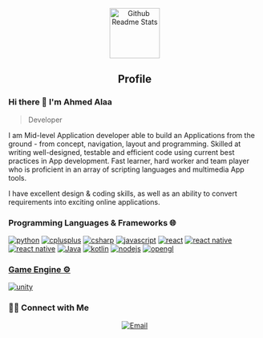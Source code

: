 <p align="center">
 <img width="100px" src="https://res.cloudinary.com/anuraghazra/image/upload/v1594908242/logo_ccswme.svg" align="center" alt="Github Readme Stats" />
 <h2 align="center">Profile</h2>
</p>

### Hi there 👋 I'm Ahmed Alaa
> Developer

<div>
 <p>
I am Mid-level Application developer able to build an Applications from the ground - from concept, navigation, layout and programming. Skilled at writing well-designed, testable and efficient code using current best practices in App development. Fast learner, hard worker and team player who is proficient in an array of scripting languages and multimedia App tools.

I have excellent design & coding skills, as well as an ability to convert requirements into exciting online applications.
</p>
</div>

### Programming Languages & Frameworks 🌐

<p align="start">
 <a href="https://github.com/A7med-Alaa"><img src="https://img.shields.io/badge/Python-3776AB?style=for-the-badge&logo=python&logoColor=white" alt="python"></a>
 <a href="https://github.com/A7med-Alaa"><img src="https://img.shields.io/badge/C%2B%2B-00599C?style=for-the-badge&logo=c%2B%2B&logoColor=white" alt="cplusplus"></a>
 <a href="https://github.com/A7med-Alaa"><img src="https://img.shields.io/badge/C%23-239120?style=for-the-badge&logo=c-sharp&logoColor=white" alt="csharp"></a>
 <a href="https://github.com/A7med-Alaa"><img src="https://img.shields.io/badge/JavaScript-323330?style=for-the-badge&logo=javascript&logoColor=F7DF1E" alt="javascript"></a>
 <a href="https://github.com/A7med-Alaa"><img src="https://img.shields.io/badge/React-20232A?style=for-the-badge&logo=react&logoColor=61DAFB" alt="react"></a>
 <a href="https://github.com/A7med-Alaa"><img src="https://img.shields.io/badge/React_Native-20232A?style=for-the-badge&logo=react&logoColor=61DAFB" alt="react native"></a>
 <a href="https://github.com/A7med-Alaa"><img src="https://img.shields.io/badge/Flutter-02569B?style=for-the-badge&logo=flutter&logoColor=white" alt="react native"></a>
 <a href="https://github.com/A7med-Alaa"><img src="https://img.shields.io/badge/Java-ED8B00?style=for-the-badge&logo=java&logoColor=white" alt="Java"></a>
 <a href="https://github.com/A7med-Alaa"><img src="https://img.shields.io/badge/Kotlin-0095D5?&style=for-the-badge&logo=kotlin&logoColor=white" alt="kotlin"></a>
 <a href="https://github.com/A7med-Alaa"><img src="https://img.shields.io/badge/Node.js-339933?style=for-the-badge&logo=nodedotjs&logoColor=white" alt="nodejs"></a>
 <a href="https://github.com/A7med-Alaa"><img src="https://img.shields.io/badge/OpenGL-FFFFFF?style=for-the-badge&logo=opengl" alt="opengl" </a>
</p>

### Game Engine ⚙️

<a href="https://github.com/A7med-Alaa"><img src="https://img.shields.io/badge/Unity-100000?style=for-the-badge&logo=unity&logoColor=white" alt="unity"></a>

<h3> 🤝🏻 Connect with Me </h3>

<p align="center">
<a href="ahmedalaa.developer1@gmail.com"><img alt="Email" src="https://img.shields.io/badge/Email-anandmainali5@gmail.com-blue?style=flat&logo=gmail"></a>
</p>
